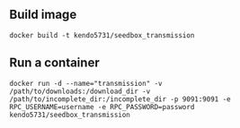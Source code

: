 ## Build image

`docker build -t kendo5731/seedbox_transmission`

## Run a container

`docker run -d --name="transmission" -v /path/to/downloads:/download_dir -v /path/to/incomplete_dir:/incomplete_dir -p 9091:9091 -e RPC_USERNAME=username -e RPC_PASSWORD=password kendo5731/seedbox_transmission`

